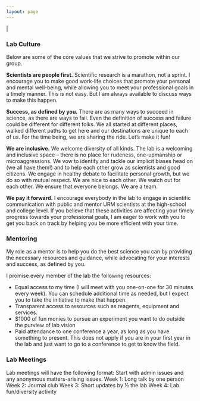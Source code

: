 ```yaml
---
layout: page
---
```

|

### Lab Culture
Below are some of the core values that we strive to promote within our group. 

**Scientists are people first.** Scientific research is a marathon, not a sprint. I encourage you to make good work-life choices that promote your personal and mental well-being, while allowing you to meet your professional goals in a timely manner. This is not easy. But I am always available to discuss ways to make this happen. 

**Success, as defined by you.** There are as many ways to succeed in science, as there are ways to fail. Even the definition of success and failure could be different for different folks. We all started at different places, walked different paths to get here and our destinations are unique to each of us. For the time being, we are sharing the ride. Let’s make it fun! 

**We are inclusive.** We welcome diversity of all kinds. The lab is a welcoming and inclusive space – there is no place for rudeness, one-upmanship or microaggressions. We vow to identify and tackle our implicit biases head on (we all have them!) and to help each other grow as scientists and good citizens. We engage in healthy debate to facilitate personal growth, but we do so with mutual respect. We are nice to each other. We watch out for each other. We ensure that everyone belongs. We are a team. 

**We pay it forward.** I encourage everybody in the lab to engage in scientific communication with public and mentor URM scientists at the high-school and college level. If you believe that these activities are affecting your timely progress towards your professional goals, I am eager to work with you to get you back on track by helping you be more efficient with your time. 

### Mentoring
My role as a mentor is to help you do the best science you can by providing the necessary resources and guidance, while advocating for your interests and success, as defined by you.  

I promise every member of the lab the following resources: 
*	Equal access to my time (I will meet with you one-on-one for 30 minutes every week). You can schedule additional time as needed, but I expect you to take the initiative to make that happen. 
*	Transparent access to resources such as reagents, equipment and services. 
*	$1000 of fun monies to pursue an experiment you want to do outside the purview of lab vision
*	Paid attendance to one conference a year, as long as you have something to present. This does not apply if you are in your first year in the lab and just want to go to a conference to get to know the field. 

### Lab Meetings
Lab meetings will have the following format:
Start with admin issues and any anonymous matters-arising issues. 
Week 1: Long talk by one person
Week 2: Journal club
Week 3: Short updates by ½ the lab
Week 4: Lab fun/diversity activity
